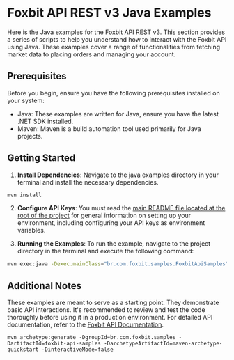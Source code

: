 # Foxbit API REST v3 Java Examples

Here is the Java examples for the Foxbit API REST v3. This section provides a series of scripts to help you understand how to interact with the Foxbit API using Java. These examples cover a range of functionalities from fetching market data to placing orders and managing your account.

## Prerequisites

Before you begin, ensure you have the following prerequisites installed on your system:

- Java: These examples are written for Java, ensure you have the latest .NET SDK installed.
- Maven: Maven is a build automation tool used primarily for Java projects.

## Getting Started

1. **Install Dependencies**: Navigate to the java examples directory in your terminal and install the necessary dependencies.

```bash
mvn install
```

2. **Configure API Keys**: You must read the [main README file located at the root of the project](https://github.com/foxbit-group/foxbit-api-samples?tab=readme-ov-file#getting-started) for general information on setting up your environment, including configuring your API keys as environment variables.

3. **Running the Examples**: To run the example, navigate to the project directory in the terminal and execute the following command:

```bash
mvn exec:java -Dexec.mainClass="br.com.foxbit.samples.FoxbitApiSamples"
```

## Additional Notes

These examples are meant to serve as a starting point. They demonstrate basic API interactions. It's recommended to review and test the code thoroughly before using it in a production environment.
For detailed API documentation, refer to the [Foxbit API Documentation](https://docs.foxbit.com.br/).






```shell
mvn archetype:generate -DgroupId=br.com.foxbit.samples -DartifactId=foxbit-api-samples -DarchetypeArtifactId=maven-archetype-quickstart -DinteractiveMode=false
```
